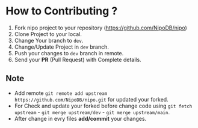 # How to Contributing ?
1. Fork nipo project to your repository (https://github.com/NipoDB/nipo)
2. Clone Project to your local.
3. Change Your branch to `dev`.
4. Change/Update Project in `dev` branch.
5. Push your changes to `dev` branch in remote.
6. Send your **PR** (Pull Request) with Complete details. 

## Note
- Add remote `git remote add upstream https://github.com/NipoDB/nipo.git` for updated your forked.
- For Check and update your forked before change code using `git fetch upstream` - `git merge upstream/dev` - `git merge upstream/main`.
- After change in evry files __add/commit__ your changes.
